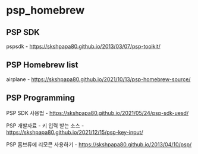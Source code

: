 # psp_homebrew

## PSP SDK

pspsdk - https://skshpapa80.github.io/2013/03/07/psp-toolkit/

## PSP Homebrew list

airplane - https://skshpapa80.github.io/2021/10/13/psp-homebrew-source/

## PSP Programming

PSP SDK 사용법  - https://skshpapa80.github.io/2021/05/24/psp-sdk-uesd/

PSP 개발자료 - 키 입력 받는 소스 - https://skshpapa80.github.io/2021/12/15/psp-key-input/

PSP 홈브류에 리모콘 사용하기 - https://skshpapa80.github.io/2013/04/10/psp/
